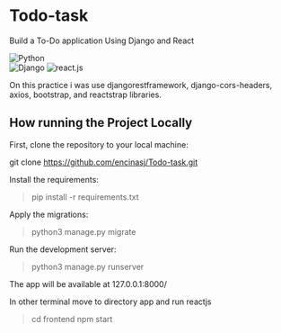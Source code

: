 # Todo-task
Build a To-Do application Using Django and React


![Python](http://www.spsstools.net/static/img/python-icon1.png "Python")  
![Django](https://cdn.iconscout.com/icon/free/png-128/django-13-1175187.png "Django") 
![react.js](https://www.svgrepo.com/show/303157/react-logo.svg "react.js")


On this practice i was use djangorestframework, django-cors-headers, axios, bootstrap, and reactstrap libraries.

## How  running the Project Locally

First, clone the repository to your local machine:

git clone https://github.com/encinasj/Todo-task.git

Install the requirements:

> pip install -r requirements.txt

Apply the migrations:

> python3 manage.py migrate

Run the development server:

> python3 manage.py runserver

The app will be available at 127.0.0.1:8000/

In other terminal move to directory app and run reactjs
>cd frontend
>npm start
